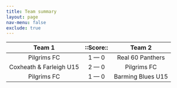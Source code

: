 ```yaml
---
title: Team summary
layout: page
nav-menu: false
exclude: true
---
```




|         Team 1          |  ::Score::  |      Team 2       |
|:-----------------------:|:-----------:|:-----------------:|
|       Pilgrims FC       | 1 &mdash; 0 | Real 60 Panthers  |
| Coxheath & Farleigh U15 | 2 &mdash; 0 |    Pilgrims FC    |
|       Pilgrims FC       | 1 &mdash; 0 | Barming Blues U15 |

 <br /><br /><br />